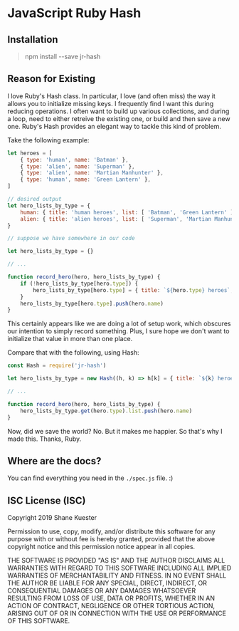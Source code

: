# JavaScript Ruby Hash

## Installation

> npm install --save jr-hash

## Reason for Existing

I love Ruby's Hash class. In particular, I love (and often miss) the way it allows you to initialize missing keys. I frequently find I want this during reducing operations. I often want to build up various collections, and during a loop, need to either retreive the existing one, or build and then save a new one. Ruby's Hash provides an elegant way to tackle this kind of problem.

Take the following example:

```javascript
let heroes = [
    { type: 'human', name: 'Batman' },
    { type: 'alien', name: 'Superman' },
    { type: 'alien', name: 'Martian Manhunter' },
    { type: 'human', name: 'Green Lantern' },
]

// desired output
let hero_lists_by_type = {
    human: { title: 'human heroes', list: [ 'Batman', 'Green Lantern' ] },
    alien: { title: 'alien heroes', list: [ 'Superman', 'Martian Manhunter' ] },
}

// suppose we have somewhere in our code

let hero_lists_by_type = {}

// ...

function record_hero(hero, hero_lists_by_type) {
    if (!hero_lists_by_type[hero.type]) {
        hero_lists_by_type[hero.type] = { title: `${hero.type} heroes`, list: [] }
    }
    hero_lists_by_type[hero.type].push(hero.name)
}
```

This certainly appears like we are doing a lot of setup work, which obscures our intention to simply record something. Plus, I sure hope we don't want to initialize that value in more than one place.

Compare that with the following, using Hash:

```javascript
const Hash = require('jr-hash')

let hero_lists_by_type = new Hash((h, k) => h[k] = { title: `${k} heroes`, list: [] }))

// ...

function record_hero(hero, hero_lists_by_type) {
    hero_lists_by_type.get(hero.type).list.push(hero.name)
}
```

Now, did we save the world? No. But it makes me happier. So that's why I made this. Thanks, Ruby.


## Where are the docs?

You can find everything you need in the `./spec.js` file. :)



## ISC License (ISC)
Copyright 2019 Shane Kuester

Permission to use, copy, modify, and/or distribute this software for any purpose with or without fee is hereby granted, provided that the above copyright notice and this permission notice appear in all copies.

THE SOFTWARE IS PROVIDED "AS IS" AND THE AUTHOR DISCLAIMS ALL WARRANTIES WITH REGARD TO THIS SOFTWARE INCLUDING ALL IMPLIED WARRANTIES OF MERCHANTABILITY AND FITNESS. IN NO EVENT SHALL THE AUTHOR BE LIABLE FOR ANY SPECIAL, DIRECT, INDIRECT, OR CONSEQUENTIAL DAMAGES OR ANY DAMAGES WHATSOEVER RESULTING FROM LOSS OF USE, DATA OR PROFITS, WHETHER IN AN ACTION OF CONTRACT, NEGLIGENCE OR OTHER TORTIOUS ACTION, ARISING OUT OF OR IN CONNECTION WITH THE USE OR PERFORMANCE OF THIS SOFTWARE.